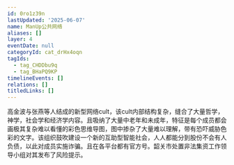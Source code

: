 ```yaml
---
id: 0ro1z39n
lastUpdated: '2025-06-07'
name: ManUp公共网络
aliases: []
layer: 4
eventDate: null
categoryId: cat_drHx4oqn
tagIds:
  - tag_CHDDbu9q
  - tag_BHaPQ9KP
timelineEvents: []
relations: []
titledLinks: []
---
```

高金波与张燕等人结成的新型网络cult，该cult内部结构复杂，缝合了大量哲学，神学，社会学和经济学内容。且吸纳了大量中老年和未成年，特征是每个成员都会画极其复杂难以看懂的彩色思维导图，图中掺杂了大量难以理解，带有恐吓威胁色彩的文字。该组织鼓吹建设一个新的互助型智能社会，人人都能分到股份不会有人负债，以此对成员实施诈骗。且在各平台都有官方号。韶关市处置非法集资工作领导小组对其发布了风险提示。
